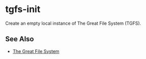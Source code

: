 # tgfs-init

Create an empty local instance of The Great File System (TGFS).

## See Also
* [The Great File System](https://github.com/reiver/the-great-file-system)
